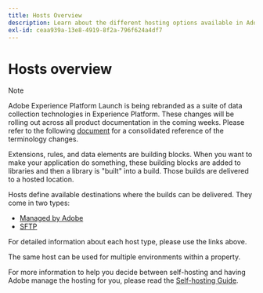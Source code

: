 ```yaml
---
title: Hosts Overview
description: Learn about the different hosting options available in Adobe Experience Platform Launch.
exl-id: ceaa939a-13e8-4919-8f2a-796f624a4df7
---
```

# Hosts overview

>[!NOTE]
>
>Adobe Experience Platform Launch is being rebranded as a suite of data collection technologies in Experience Platform. These changes will be rolling out across all product documentation in the coming weeks. Please refer to the following [document](../../../launch-term-updates.md) for a consolidated reference of the terminology changes.

Extensions, rules, and data elements are building blocks. When you want to make your application do something, these building blocks are added to libraries and then a library is "built" into a build. Those builds are delivered to a hosted location.

Hosts define available destinations where the builds can be delivered. They come in two types:

* [Managed by Adobe](/help/launch-reference/publishing/hosts/managed-by-adobe-host.md) 
* [SFTP](/help/launch-reference/publishing/hosts/sftp-host.md)

For detailed information about each host type, please use the links above.

The same host can be used for multiple environments within a property.

For more information to help you decide between self-hosting and having Adobe manage the hosting for you, please read the [Self-hosting Guide](/help/launch-reference/publishing/hosts/self-hosting-libraries.md).
